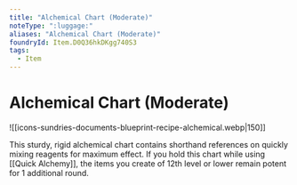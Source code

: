```yaml
---
title: "Alchemical Chart (Moderate)"
noteType: ":luggage:"
aliases: "Alchemical Chart (Moderate)"
foundryId: Item.D0Q36hkDKgg740S3
tags:
  - Item
---
```


# Alchemical Chart (Moderate)
![[icons-sundries-documents-blueprint-recipe-alchemical.webp|150]]

This sturdy, rigid alchemical chart contains shorthand references on quickly mixing reagents for maximum effect. If you hold this chart while using [[Quick Alchemy]], the items you create of 12th level or lower remain potent for 1 additional round.
